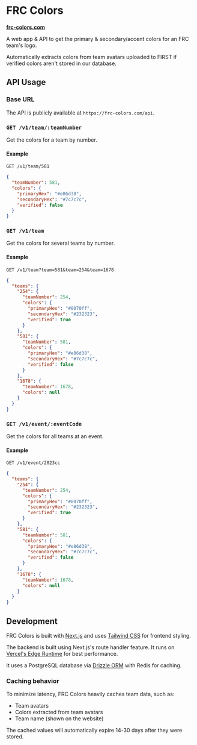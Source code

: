 # FRC Colors

**[frc-colors.com](https://frc-colors.com)**

A web app & API to get the primary & secondary/accent colors for an FRC team's logo.

Automatically extracts colors from team avatars uploaded to FIRST if verified colors aren't stored in our database.

## API Usage

### Base URL

The API is publicly available at `https://frc-colors.com/api`.

### `GET /v1/team/:teamNumber`

Get the colors for a team by number.

#### Example

`GET /v1/team/581`

```json
{
  "teamNumber": 581,
  "colors": {
    "primaryHex": "#e86d38",
    "secondaryHex": "#7c7c7c",
    "verified": false
  }
}
```

### `GET /v1/team`

Get the colors for several teams by number.

#### Example

`GET /v1/team?team=581&team=254&team=1678`

```json
{
  "teams": {
    "254": {
      "teamNumber": 254,
      "colors": {
        "primaryHex": "#0070ff",
        "secondaryHex": "#232323",
        "verified": true
      }
    },
    "581": {
      "teamNumber": 581,
      "colors": {
        "primaryHex": "#e86d38",
        "secondaryHex": "#7c7c7c",
        "verified": false
      }
    },
    "1678": {
      "teamNumber": 1678,
      "colors": null
    }
  }
}
```

### `GET /v1/event/:eventCode`

Get the colors for all teams at an event.

#### Example

`GET /v1/event/2023cc`

```json
{
  "teams": {
    "254": {
      "teamNumber": 254,
      "colors": {
        "primaryHex": "#0070ff",
        "secondaryHex": "#232323",
        "verified": true
      }
    },
    "581": {
      "teamNumber": 581,
      "colors": {
        "primaryHex": "#e86d38",
        "secondaryHex": "#7c7c7c",
        "verified": false
      }
    },
    "1678": {
      "teamNumber": 1678,
      "colors": null
    }
  }
}
```

## Development

FRC Colors is built with [Next.js](https://nextjs.org/) and uses [Tailwind CSS](https://tailwindcss.com/) for frontend styling.

The backend is built using Next.js's route handler feature.
It runs on [Vercel's Edge Runtime](https://edge-runtime.vercel.app/) for best performance.

It uses a PostgreSQL database via [Drizzle ORM](https://orm.drizzle.team/) with Redis for caching.

### Caching behavior

To minimize latency, FRC Colors heavily caches team data, such as:

- Team avatars
- Colors extracted from team avatars
- Team name (shown on the website)

The cached values will automatically expire 14-30 days after they were stored.
